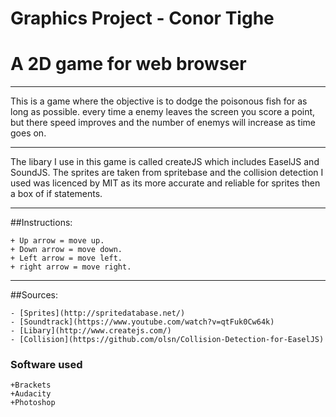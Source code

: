 # Graphics Project - Conor Tighe

#   A 2D game for web browser

***

This is a game where the objective is to dodge the poisonous fish for as long as possible. every time a enemy
leaves the screen you score a point, but there speed improves and the number of enemys will increase as time goes on.

***

The libary I use in this game is called createJS which includes EaselJS and SoundJS. The sprites are taken from spritebase and the collision
detection I used was licenced by MIT as its more accurate and reliable for sprites then a box of if statements.

***

##Instructions:

    + Up arrow = move up.
    + Down arrow = move down.
    + Left arrow = move left.
    + right arrow = move right.
    
***

##Sources:

    - [Sprites](http://spritedatabase.net/)
    - [Soundtrack](https://www.youtube.com/watch?v=qtFuk0Cw64k)
    - [Libary](http://www.createjs.com/)
    - [Collision](https://github.com/olsn/Collision-Detection-for-EaselJS)
    
### Software used

    +Brackets
    +Audacity
    +Photoshop